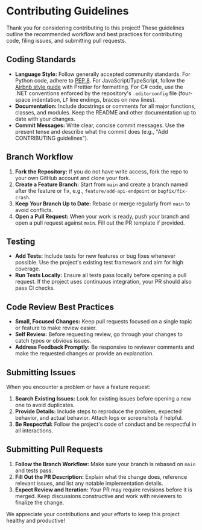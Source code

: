 # Contributing Guidelines

Thank you for considering contributing to this project! These guidelines outline the recommended workflow and best practices for contributing code, filing issues, and submitting pull requests.

## Coding Standards

- **Language Style:** Follow generally accepted community standards. For Python code, adhere to [PEP 8](https://peps.python.org/pep-0008/). For JavaScript/TypeScript, follow the [Airbnb style guide](https://github.com/airbnb/javascript) with Prettier for formatting. For C# code, use the .NET conventions enforced by the repository's `.editorconfig` file (four-space indentation, `LF` line endings, braces on new lines).
- **Documentation:** Include docstrings or comments for all major functions, classes, and modules. Keep the README and other documentation up to date with your changes.
- **Commit Messages:** Write clear, concise commit messages. Use the present tense and describe what the commit does (e.g., "Add CONTRIBUTING guidelines").

## Branch Workflow

1. **Fork the Repository:** If you do not have write access, fork the repo to your own GitHub account and clone your fork.
2. **Create a Feature Branch:** Start from `main` and create a branch named after the feature or fix, e.g., `feature/add-api-endpoint` or `bugfix/fix-crash`.
3. **Keep Your Branch Up to Date:** Rebase or merge regularly from `main` to avoid conflicts.
4. **Open a Pull Request:** When your work is ready, push your branch and open a pull request against `main`. Fill out the PR template if provided.

## Testing

- **Add Tests:** Include tests for new features or bug fixes whenever possible. Use the project's existing test framework and aim for high coverage.
- **Run Tests Locally:** Ensure all tests pass locally before opening a pull request. If the project uses continuous integration, your PR should also pass CI checks.

## Code Review Best Practices

- **Small, Focused Changes:** Keep pull requests focused on a single topic or feature to make review easier.
- **Self Review:** Before requesting review, go through your changes to catch typos or obvious issues.
- **Address Feedback Promptly:** Be responsive to reviewer comments and make the requested changes or provide an explanation.

## Submitting Issues

When you encounter a problem or have a feature request:

1. **Search Existing Issues:** Look for existing issues before opening a new one to avoid duplicates.
2. **Provide Details:** Include steps to reproduce the problem, expected behavior, and actual behavior. Attach logs or screenshots if helpful.
3. **Be Respectful:** Follow the project's code of conduct and be respectful in all interactions.

## Submitting Pull Requests

1. **Follow the Branch Workflow:** Make sure your branch is rebased on `main` and tests pass.
2. **Fill Out the PR Description:** Explain what the change does, reference relevant issues, and list any notable implementation details.
3. **Expect Review and Iteration:** Your PR may require revisions before it is merged. Keep discussions constructive and work with reviewers to finalize the change.

We appreciate your contributions and your efforts to keep this project healthy and productive!

